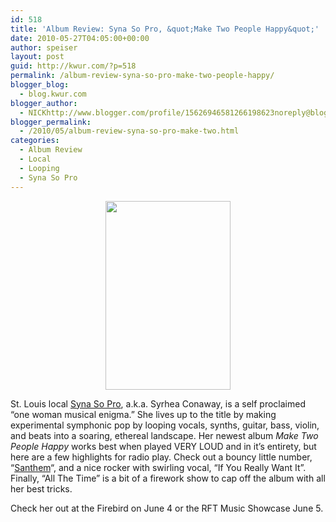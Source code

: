 ```yaml
---
id: 518
title: 'Album Review: Syna So Pro, &quot;Make Two People Happy&quot;'
date: 2010-05-27T04:05:00+00:00
author: speiser
layout: post
guid: http://kwur.com/?p=518
permalink: /album-review-syna-so-pro-make-two-people-happy/
blogger_blog:
  - blog.kwur.com
blogger_author:
  - NICKhttp://www.blogger.com/profile/15626946581266198623noreply@blogger.com
blogger_permalink:
  - /2010/05/album-review-syna-so-pro-make-two.html
categories:
  - Album Review
  - Local
  - Looping
  - Syna So Pro
---
```

<div class="pf-content">
  <p>
    <a onblur="try {parent.deselectBloggerImageGracefully();} catch(e) {}" href="http://2.bp.blogspot.com/_UpnALNoBX88/S_3wpNJaY0I/AAAAAAAAAfw/eLnybkF-TA8/s1600/syna.jpg"><img style="display:block; margin:0px auto 10px; text-align:center;cursor:pointer; cursor:hand;width: 200px; height: 302px;" src="http://2.bp.blogspot.com/_UpnALNoBX88/S_3wpNJaY0I/AAAAAAAAAfw/eLnybkF-TA8/s320/syna.jpg" border="0" alt=""id="BLOGGER_PHOTO_ID_5475797312646832962" /></a>
  </p>
  
  <p>
    St. Louis local <a href="http://www.myspace.com/synasoloproject">Syna So Pro</a>, a.k.a. Syrhea Conaway, is a self proclaimed &#8220;one woman musical enigma.&#8221; She lives up to the title by making experimental symphonic pop by looping vocals, synths, guitar, bass, violin, and beats into a soaring, ethereal landscape. Her newest album <span style="font-style:italic;">Make Two People Happy</span> works best when played VERY LOUD and in it&#8217;s entirety, but here are a few highlights for radio play. Check out a bouncy little number, &#8220;<a href="http://www.youtube.com/watch?v=alPeTiR0BjQ">Santhem</a>&#8220;, and a nice rocker with swirling vocal, &#8220;If You Really Want It&#8221;. Finally, &#8220;All The Time&#8221; is a bit of a firework show to cap off the album with all her best tricks.
  </p>
  
  <p>
    Check her out at the Firebird on June 4 or the RFT Music Showcase June 5.
  </p>
</div>